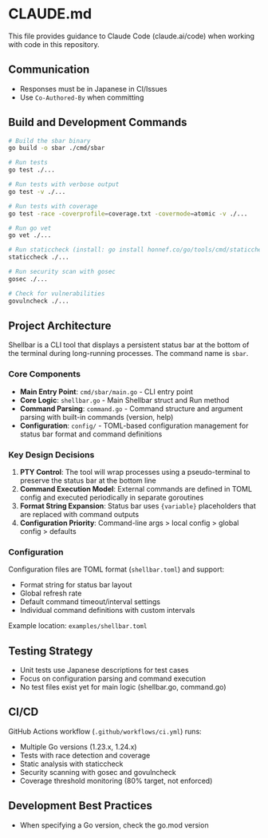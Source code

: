 # CLAUDE.md

This file provides guidance to Claude Code (claude.ai/code) when working with code in this repository.

## Communication

- Responses must be in Japanese in CI/Issues
- Use `Co-Authored-By` when committing

## Build and Development Commands

```bash
# Build the sbar binary
go build -o sbar ./cmd/sbar

# Run tests
go test ./...

# Run tests with verbose output
go test -v ./...

# Run tests with coverage
go test -race -coverprofile=coverage.txt -covermode=atomic -v ./...

# Run go vet
go vet ./...

# Run staticcheck (install: go install honnef.co/go/tools/cmd/staticcheck@latest)
staticcheck ./...

# Run security scan with gosec
gosec ./...

# Check for vulnerabilities
govulncheck ./...
```

## Project Architecture

Shellbar is a CLI tool that displays a persistent status bar at the bottom of the terminal during long-running processes. The command name is `sbar`.

### Core Components

- **Main Entry Point**: `cmd/sbar/main.go` - CLI entry point
- **Core Logic**: `shellbar.go` - Main Shellbar struct and Run method
- **Command Parsing**: `command.go` - Command structure and argument parsing with built-in commands (version, help)
- **Configuration**: `config/` - TOML-based configuration management for status bar format and command definitions

### Key Design Decisions

1. **PTY Control**: The tool will wrap processes using a pseudo-terminal to preserve the status bar at the bottom line
2. **Command Execution Model**: External commands are defined in TOML config and executed periodically in separate goroutines
3. **Format String Expansion**: Status bar uses `{variable}` placeholders that are replaced with command outputs
4. **Configuration Priority**: Command-line args > local config > global config > defaults

### Configuration

Configuration files are TOML format (`shellbar.toml`) and support:

- Format string for status bar layout
- Global refresh rate
- Default command timeout/interval settings
- Individual command definitions with custom intervals

Example location: `examples/shellbar.toml`

## Testing Strategy

- Unit tests use Japanese descriptions for test cases
- Focus on configuration parsing and command execution
- No test files exist yet for main logic (shellbar.go, command.go)

## CI/CD

GitHub Actions workflow (`.github/workflows/ci.yml`) runs:

- Multiple Go versions (1.23.x, 1.24.x)
- Tests with race detection and coverage
- Static analysis with staticcheck
- Security scanning with gosec and govulncheck
- Coverage threshold monitoring (80% target, not enforced)

## Development Best Practices

- When specifying a Go version, check the go.mod version
